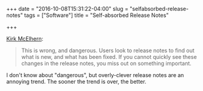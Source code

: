 +++
date = "2016-10-08T15:31:22-04:00"
slug = "selfabsorbed-release-notes"
tags = ["Software"]
title = "Self-absorbed Release Notes"

+++

[Kirk McElhern](http://www.mcelhearn.com/developers-stop-with-the-stupid-pretentious-self-absorbed-release-notes/):

> This is wrong, and dangerous. Users look to release notes to find out what is
> new, and what has been fixed. If you cannot quickly see these changes in the
> release notes, you miss out on something important.

I don't know about "dangerous", but overly-clever release notes are an annoying
trend. The sooner the trend is over, the better.
